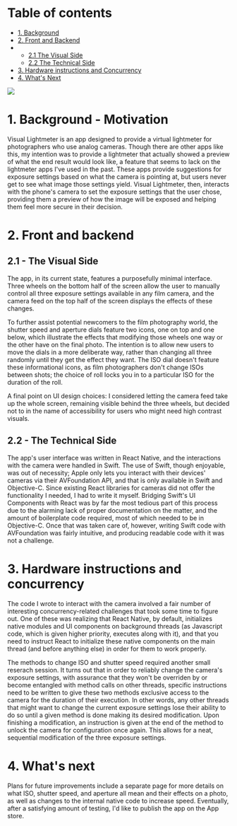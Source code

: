 








# Table of contents

- [1. Background](#1-background---motivation)
- [2. Front and Backend](#2-front-and-backend)
- - [2.1 The Visual Side](#21---the-visual-side)
  - [2.2 The Technical Side](#22---the-technical-side)
- [3. Hardware instructions and Concurrency](#3-hardware-instructions-and-concurrency)
- [4. What's Next](#4-whats-next)


![](https://github.com/jpl98/camapp/blob/main/visual-lm.png)


# 1. Background - Motivation


Visual Lightmeter is an app designed to provide a virtual lightmeter for photographers who use analog cameras. Though there are other apps like this, my intention was to provide a lightmeter that actually showed a preview of what the end result would look like, a feature that seems to lack on the lightmeter apps I've used in the past. These apps provide suggestions for exposure settings based on what the camera is pointing at, but users never get to see what image those settings yield. Visual Lightmeter, then, interacts with the phone's camera to set the exposure settings that the user chose, providing them a preview of how the image will be exposed and helping them feel more secure in their decision.


# 2. Front and backend

## 2.1 - The Visual Side

The app, in its current state, features a purposefully minimal interface. Three wheels on the bottom half of the screen allow the user to manually control all three exposure settings available in any film camera, and the camera feed on the top half of the screen displays the effects of these changes. 

To further assist potential newcomers to the film photography world, the shutter speed and aperture dials feature two icons, one on top and one below, which illustrate the effects that modifying those wheels one way or the other have on the final photo. The intention is to allow new users to move the dials in a more deliberate way, rather than changing all three randomly until they get the effect they want. The ISO dial doesn't feature these informational icons, as film photographers don't change ISOs between shots; the choice of roll locks you in to a particular ISO for the duration of the roll. 

A final point on UI design choices: I considered letting the camera feed take up the whole screen, remaining visible behind the three wheels, but decided not to in the name of accessibility for users who might need high contrast visuals. 


## 2.2 - The Technical Side

The app's user interface was written in React Native, and the interactions with the camera were handled in Swift. The use of Swift, though enjoyable, was out of necessity; Apple only lets you interact with their devices' cameras via their AVFoundation API, and that is only available in Swift and Objective-C. Since existing React libraries for cameras did not offer the functionality I needed, I had to write it myself. Bridging Swift's UI Components with React was by far the most tedious part of this process due to the alarming lack of proper documentation on the matter, and the amount of boilerplate code required, most of which needed to be in Objective-C. Once that was taken care of, however, writing Swift code with AVFoundation was fairly intuitive, and producing readable code with it was not a challenge.

# 3. Hardware instructions and concurrency

The code I wrote to interact with the camera involved a fair number of interesting concurrency-related challenges that took some time to figure out. One of these was realizing that React Native, by default, initializes native modules and UI components on background threads (as Javascript code, which is given higher priority, executes along with it), and that you need to instruct React to initialize these native components on the main thread (and before anything else) in order for them to work properly.

The methods to change ISO and shutter speed required another small reserach session. It turns out that in order to reliably change the camera's exposure settings, with assurance that they won't be overriden by or become entangled with method calls on other threads, specific instructions need to be written to give these two methods exclusive access to the camera for the duration of their execution. In other words, any other threads that might want to change the current exposure settings lose their ability to do so until a given method is done making its desired modification. Upon finishing a modification, an instruction is given at the end of the method to unlock the camera for configuration once again. This allows for a neat, sequential modification of the three exposure settings.

# 4. What's next

Plans for future improvements include a separate page for more details on what ISO, shutter speed, and aperture all mean and their effects on a photo, as well as changes to the internal native code to increase speed. Eventually, after a satisfying amount of testing, I'd like to publish the app on the App store.
